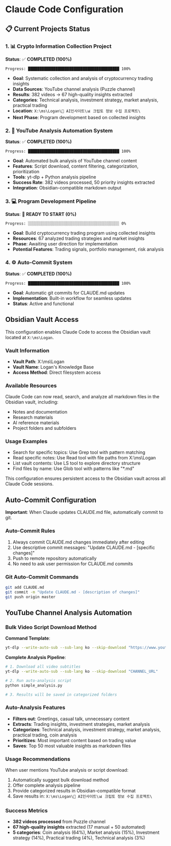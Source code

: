 # Claude Code Configuration

## 📋 Current Projects Status

### 1. 📊 Crypto Information Collection Project
**Status**: ✅ **COMPLETED (100%)**
```
Progress: ████████████████████████████████████████ 100%
```
- **Goal**: Systematic collection and analysis of cryptocurrency trading insights
- **Data Sources**: YouTube channel analysis (Puzzle channel)  
- **Results**: 382 videos → 67 high-quality insights extracted
- **Categories**: Technical analysis, investment strategy, market analysis, practical trading
- **Location**: `X:\ms\Logan\🔗 AI인사이트\📊 크립토 정보 수집 프로젝트\`
- **Next Phase**: Program development based on collected insights

### 2. 🔧 YouTube Analysis Automation System  
**Status**: ✅ **COMPLETED (100%)**
```
Progress: ████████████████████████████████████████ 100%
```
- **Goal**: Automated bulk analysis of YouTube channel content
- **Features**: Script download, content filtering, categorization, prioritization
- **Tools**: yt-dlp + Python analysis pipeline
- **Success Rate**: 382 videos processed, 50 priority insights extracted
- **Integration**: Obsidian-compatible markdown output

### 3. 💻 Program Development Pipeline
**Status**: 🔄 **READY TO START (0%)**
```
Progress: ░░░░░░░░░░░░░░░░░░░░░░░░░░░░░░░░░░░░░░░░ 0%
```
- **Goal**: Build cryptocurrency trading program using collected insights
- **Resources**: 67 analyzed trading strategies and market insights
- **Phase**: Awaiting user direction for implementation
- **Potential Features**: Trading signals, portfolio management, risk analysis

### 4. ⚙️ Auto-Commit System
**Status**: ✅ **COMPLETED (100%)**  
```
Progress: ████████████████████████████████████████ 100%
```
- **Goal**: Automatic git commits for CLAUDE.md updates
- **Implementation**: Built-in workflow for seamless updates
- **Status**: Active and functional

## Obsidian Vault Access

This configuration enables Claude Code to access the Obsidian vault located at `X:\ms\Logan`.

### Vault Information
- **Vault Path**: X:\ms\Logan
- **Vault Name**: Logan's Knowledge Base
- **Access Method**: Direct filesystem access

### Available Resources
Claude Code can now read, search, and analyze all markdown files in the Obsidian vault, including:
- Notes and documentation
- Research materials
- AI reference materials
- Project folders and subfolders

### Usage Examples
- Search for specific topics: Use Grep tool with pattern matching
- Read specific notes: Use Read tool with file paths from X:\ms\Logan
- List vault contents: Use LS tool to explore directory structure
- Find files by name: Use Glob tool with patterns like "*.md"

This configuration ensures persistent access to the Obsidian vault across all Claude Code sessions.

## Auto-Commit Configuration

**Important**: When Claude updates CLAUDE.md file, automatically commit to git.

### Auto-Commit Rules
1. Always commit CLAUDE.md changes immediately after editing
2. Use descriptive commit messages: "Update CLAUDE.md - [specific changes]"  
3. Push to remote repository automatically
4. No need to ask user permission for CLAUDE.md commits

### Git Auto-Commit Commands
```bash
git add CLAUDE.md
git commit -m "Update CLAUDE.md - [description of changes]"
git push origin master
```

## YouTube Channel Analysis Automation

### Bulk Video Script Download Method

**Command Template**:
```bash
yt-dlp --write-auto-sub --sub-lang ko --skip-download "https://www.youtube.com/@channel_name"
```

**Complete Analysis Pipeline**:
```bash
# 1. Download all video subtitles
yt-dlp --write-auto-sub --sub-lang ko --skip-download "CHANNEL_URL"

# 2. Run auto-analysis script
python simple_analysis.py

# 3. Results will be saved in categorized folders
```

### Auto-Analysis Features
- **Filters out**: Greetings, casual talk, unnecessary content
- **Extracts**: Trading insights, investment strategies, market analysis
- **Categorizes**: Technical analysis, investment strategy, market analysis, practical trading, coin analysis
- **Prioritizes**: Most important content based on trading value
- **Saves**: Top 50 most valuable insights as markdown files

### Usage Recommendations
When user mentions YouTube analysis or script download:
1. Automatically suggest bulk download method
2. Offer complete analysis pipeline
3. Provide categorized results in Obsidian-compatible format
4. Save results in: `X:\ms\Logan\🔗 AI인사이트\📊 크립토 정보 수집 프로젝트\`

### Success Metrics
- **382 videos processed** from Puzzle channel
- **67 high-quality insights** extracted (17 manual + 50 automated)
- **5 categories**: Coin analysis (64%), Market analysis (15%), Investment strategy (14%), Practical trading (4%), Technical analysis (3%)